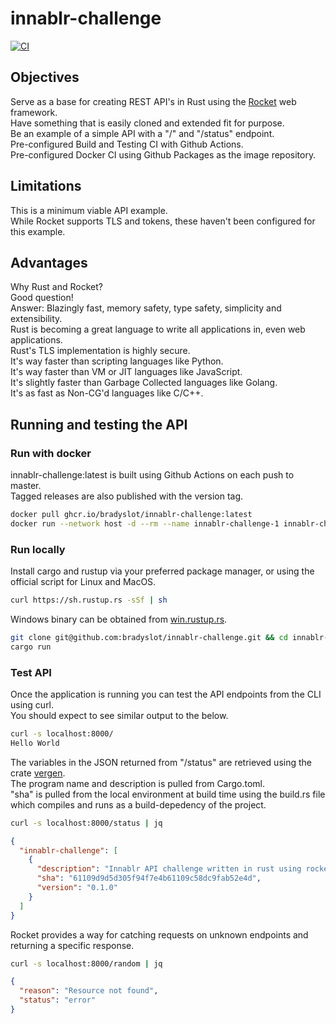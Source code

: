 # innablr-challenge

[![CI](https://github.com/bradyslot/innablr-challenge/actions/workflows/ci.yml/badge.svg)](https://github.com/bradyslot/innablr-challenge/actions)

## Objectives
Serve as a base for creating REST API's in Rust using the [Rocket](https://github.com/SergioBenitez/Rocket) web framework.  
Have something that is easily cloned and extended fit for purpose.  
Be an example of a simple API with a "/" and "/status" endpoint.  
Pre-configured Build and Testing CI with Github Actions.  
Pre-configured Docker CI using Github Packages as the image repository.  


## Limitations
This is a minimum viable API example.  
While Rocket supports TLS and tokens, these haven't been configured for this example.  


## Advantages
Why Rust and Rocket?  
Good question!  
Answer: Blazingly fast, memory safety, type safety, simplicity and extensibility.  
Rust is becoming a great language to write all applications in, even web applications.  
Rust's TLS implementation is highly secure.  
It's way faster than scripting languages like Python.  
It's way faster than VM or JIT languages like JavaScript.  
It's slightly faster than Garbage Collected languages like Golang.  
It's as fast as Non-CG'd languages like C/C++.  


## Running and testing the API

### Run with docker
innablr-challenge:latest is built using Github Actions on each push to master.  
Tagged releases are also published with the version tag.  

```bash
docker pull ghcr.io/bradyslot/innablr-challenge:latest
docker run --network host -d --rm --name innablr-challenge-1 innablr-challenge
```

### Run locally
Install cargo and rustup via your preferred package manager, or using the official script for Linux and MacOS.  

```bash
curl https://sh.rustup.rs -sSf | sh
```

Windows binary can be obtained from [win.rustup.rs](https://win.rustup.rs/).

```bash
git clone git@github.com:bradyslot/innablr-challenge.git && cd innablr-challenge
cargo run
```

### Test API
Once the application is running you can test the API endpoints from the CLI using curl.  
You should expect to see similar output to the below.  
```bash
curl -s localhost:8000/
Hello World
```

The variables in the JSON returned from "/status" are retrieved using the crate [vergen](https://github.com/rustyhorde/vergen).  
The program name and description is pulled from Cargo.toml.  
"sha" is pulled from the local environment at build time using the build.rs file
which compiles and runs as a build-depedency of the project.  
```bash
curl -s localhost:8000/status | jq
```
```json
{
  "innablr-challenge": [
    {
      "description": "Innablr API challenge written in rust using rocket framework.",
      "sha": "61109d9d5d305f94f7e4b61109c58dc9fab52e4d",
      "version": "0.1.0"
    }
  ]
}
````

Rocket provides a way for catching requests on unknown endpoints and returning a specific response.  
```bash
curl -s localhost:8000/random | jq
```
```json
{
  "reason": "Resource not found",
  "status": "error"
}
```
